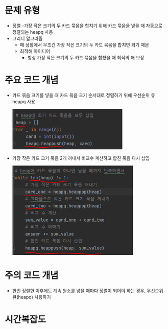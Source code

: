 # 문제 유형
- 정렬 
  -가장 작은 크기의 두 카드 묶음을 합치기 위해 카드 묶음을 넣을 때 자동으로 정렬되는 heapq 사용
- 그리디 알고리즘
  - 매 상황에서 무조건 가장 작은 크기의 두 카드 묶음을 합치면 되기 때문
  - 최적해 아이디어
    - 항상 가장 작은 크기의 두 카드 묶음을 합쳤을 때 최적의 해 보장 
  
# 주요 코드 개념
- 카드 묶음 크기를 넣을 때 카드 묶음 크기 순서대로 정렬하기 위해 우선순위 큐 heapq 사용

  ![img_4.png](캡처이미지/img_4.png)

- 가장 작은 카드 크기 묶음 2개 꺼내서 비교수 계산하고 합친 묶음 다시 삽입
  
  ![img_5.png](캡처이미지/img_5.png)

# 주의 코드 개념
- 한번 정렬한 이후에도 계속 원소를 넣을 때마다 정렬이 되어야 하는 경우, 우선순위 큐(heapq) 사용하기

# 시간복잡도